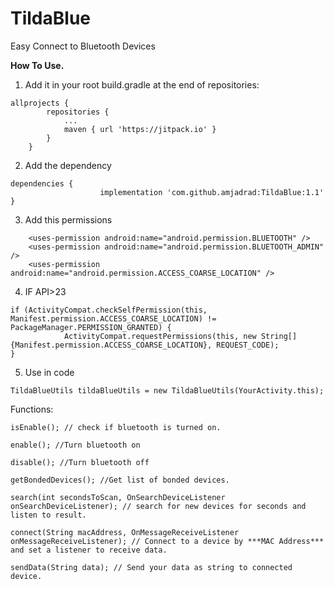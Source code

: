 # TildaBlue
Easy Connect to Bluetooth Devices


**How To Use.**

1. Add it in your root build.gradle at the end of repositories:

```
allprojects {
		repositories {
			...
			maven { url 'https://jitpack.io' }
		}
	}
```

2. Add the dependency

```
dependencies {
	       	        implementation 'com.github.amjadrad:TildaBlue:1.1'
}
```

3. Add this permissions
```
    <uses-permission android:name="android.permission.BLUETOOTH" />
    <uses-permission android:name="android.permission.BLUETOOTH_ADMIN" />
    <uses-permission android:name="android.permission.ACCESS_COARSE_LOCATION" />
```


4. IF API>23
```
if (ActivityCompat.checkSelfPermission(this, Manifest.permission.ACCESS_COARSE_LOCATION) != PackageManager.PERMISSION_GRANTED) {
            ActivityCompat.requestPermissions(this, new String[]{Manifest.permission.ACCESS_COARSE_LOCATION}, REQUEST_CODE);
} 
```


5. Use in code
```
TildaBlueUtils tildaBlueUtils = new TildaBlueUtils(YourActivity.this);
```

Functions:
```
isEnable(); // check if bluetooth is turned on.

enable(); //Turn bluetooth on

disable(); //Turn bluetooth off

getBondedDevices(); //Get list of bonded devices.

search(int secondsToScan, OnSearchDeviceListener onSearchDeviceListener); // search for new devices for seconds and listen to result.

connect(String macAddress, OnMessageReceiveListener onMessageReceiveListener); // Connect to a device by ***MAC Address*** and set a listener to receive data.

sendData(String data); // Send your data as string to connected device.


```
